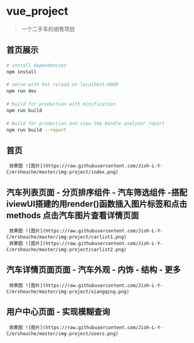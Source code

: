 # vue_project

> 一个二手车的销售项目

## 首页展示

``` bash
# install dependencies
npm install

# serve with hot reload at localhost:8080
npm run dev

# build for production with minification
npm run build

# build for production and view the bundle analyzer report
npm run build --report
```
## 首页
     效果图 ![图片](https://raw.githubusercontent.com/Jioh-L-Y-C/ershouche/master/img-project/index.png)

## 汽车列表页面  - 分页排序组件 - 汽车筛选组件 -搭配iviewUI搭建的用render()函数插入图片标签和点击methods 点击汽车图片查看详情页面
     效果图 ![图片](https://raw.githubusercontent.com/Jioh-L-Y-C/ershouche/master/img-project/carlist1.png)
     效果图 ![图片](https://raw.githubusercontent.com/Jioh-L-Y-C/ershouche/master/img-project/carlist2.png)

## 汽车详情页面页面 - 汽车外观 - 内饰 - 结构 - 更多

     效果图 ![图片](https://raw.githubusercontent.com/Jioh-L-Y-C/ershouche/master/img-project/xiangqing.png)


## 用户中心页面 - 实现模糊查询
     效果图 ![图片](https://raw.githubusercontent.com/Jioh-L-Y-C/ershouche/master/img-project/users.png)